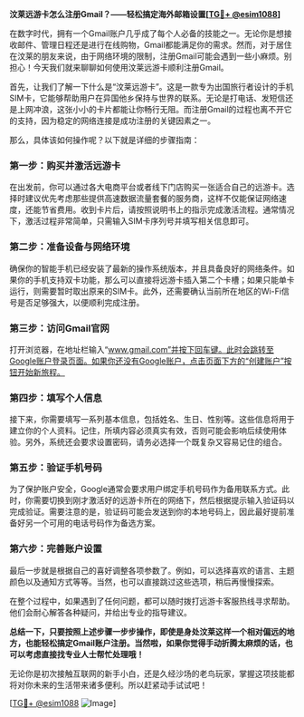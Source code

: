 **汶莱远游卡怎么注册Gmail？——轻松搞定海外邮箱设置[[TG💪+ @esim1088](https://t.me/s/esim1088)]**

在数字时代，拥有一个Gmail账户几乎成了每个人必备的技能之一。无论你是想接收邮件、管理日程还是进行在线购物，Gmail都能满足你的需求。然而，对于居住在汶莱的朋友来说，由于网络环境的限制，注册Gmail可能会遇到一些小麻烦。别担心！今天我们就来聊聊如何使用汶莱远游卡顺利注册Gmail。

首先，让我们了解一下什么是“汶莱远游卡”。这是一款专为出国旅行者设计的手机SIM卡，它能够帮助用户在异国他乡保持与世界的联系。无论是打电话、发短信还是上网冲浪，这张小小的卡片都能让你畅行无阻。而注册Gmail的过程也离不开它的支持，因为稳定的网络连接是成功注册的关键因素之一。

那么，具体该如何操作呢？以下就是详细的步骤指南：

### 第一步：购买并激活远游卡

在出发前，你可以通过各大电商平台或者线下门店购买一张适合自己的远游卡。选择时建议优先考虑那些提供高速数据流量套餐的服务商，这样不仅能保证网络速度，还能节省费用。收到卡片后，请按照说明书上的指示完成激活流程。通常情况下，激活过程非常简单，只需输入SIM卡序列号并填写相关信息即可。

### 第二步：准备设备与网络环境

确保你的智能手机已经安装了最新的操作系统版本，并且具备良好的网络条件。如果你的手机支持双卡功能，那么可以直接将远游卡插入第二个卡槽；如果只能单卡运行，则需要暂时取出原来的SIM卡。此外，还需要确认当前所在地区的Wi-Fi信号是否足够强大，以便顺利完成注册。

### 第三步：访问Gmail官网

打开浏览器，在地址栏输入“www.gmail.com”并按下回车键。此时会跳转至Google账户登录页面。如果你还没有Google账户，点击页面下方的“创建账户”按钮开始新旅程。

### 第四步：填写个人信息

接下来，你需要填写一系列基本信息，包括姓名、生日、性别等。这些信息将用于建立你的个人资料。记住，所填内容必须真实有效，否则可能会影响后续使用体验。另外，系统还会要求设置密码，请务必选择一个既复杂又容易记住的组合。

### 第五步：验证手机号码

为了保护账户安全，Google通常会要求用户绑定手机号码作为备用联系方式。此时，你需要切换到刚才激活好的远游卡所在的网络下，然后根据提示输入验证码以完成验证。需要注意的是，验证码可能会发送到你的本地号码上，因此最好提前准备好另一个可用的电话号码作为备选方案。

### 第六步：完善账户设置

最后一步就是根据自己的喜好调整各项参数了。例如，可以选择喜欢的语言、主题颜色以及通知方式等等。当然，也可以直接跳过这些选项，稍后再慢慢探索。

在整个过程中，如果遇到了任何问题，都可以随时拨打远游卡客服热线寻求帮助。他们会耐心解答各种疑问，并给出专业的指导建议。

**总结一下，只要按照上述步骤一步步操作，即使是身处汶莱这样一个相对偏远的地方，也能轻松搞定Gmail账户注册。当然啦，如果你觉得手动折腾太麻烦的话，也可以考虑直接找专业人士帮忙处理哦！**

无论你是初次接触互联网的新手小白，还是久经沙场的老鸟玩家，掌握这项技能都将对你未来的生活带来诸多便利。所以赶紧动手试试吧！

[[TG💪+ @esim1088](https://t.me/s/esim1088) ![Image](https://i.postimg.cc/4NQfJmqS/Snipaste-2025-05-13-00-14-12.png)]